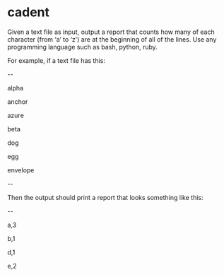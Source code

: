 # cadent
Given a text file as input, output a report that counts how many of each character (from ‘a’ to ‘z’) are at the beginning of all of the lines.  Use any programming language such as  bash, python, ruby.  
 

For example, if a text file has this:

 

--

alpha

anchor

azure

beta

dog

egg

envelope

--

Then the output should print a report that looks something like this:

--

a,3

b,1

d,1

e,2

